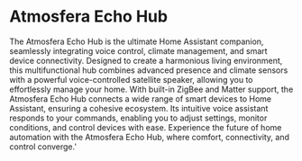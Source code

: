 # Atmosfera Echo Hub
The Atmosfera Echo Hub is the ultimate Home Assistant companion, seamlessly integrating voice control, climate management, and smart device connectivity.
Designed to create a harmonious living environment, this multifunctional hub combines advanced presence and climate sensors with a powerful voice-controlled satellite speaker, allowing you to effortlessly manage your home.
With built-in ZigBee and Matter support, the Atmosfera Echo Hub connects a wide range of smart devices to Home Assistant, ensuring a cohesive ecosystem.
Its intuitive voice assistant responds to your commands, enabling you to adjust settings, monitor conditions, and control devices with ease.
Experience the future of home automation with the Atmosfera Echo Hub, where comfort, connectivity, and control converge.'
